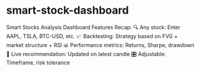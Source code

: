 # smart-stock-dashboard
Smart Stocks Analysis Dashboard
Features Recap:
🔍 Any stock: Enter AAPL, TSLA, BTC-USD, etc.
📈 Backtesting: Strategy based on FVG + market structure + RSI
📊 Performance metrics: Returns, Sharpe, drawdown
🧠 Live recommendation: Updated on latest candle
🎛️ Adjustable: Timeframe, risk tolerance
